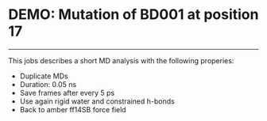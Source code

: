 # DEMO: Mutation of BD001 at position 17
***

This jobs describes a short MD analysis with the following properies:

- Duplicate MDs
- Duration: 0.05 ns
- Save frames after every 5 ps
- Use again rigid water and constrained h-bonds
- Back to amber ff14SB force field
